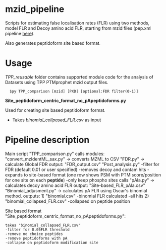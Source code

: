 # mzid_pipeline
 
Scripts for estimating false localisation rates (FLR) using two methods, model FLR and Decoy amino acid FLR, starting from mzid files (pep.xml pipeline [here](https://github.com/PGB-LIV/PhosphoFLR)). 

Also generates peptidoform site based format. 

# Usage

*TPP_reusable* folder contains supported module code for the analysis of Datasets using TPP PTMprophet mzid output files.

      $py TPP_comparison [mzid] [PXD] [optional:FDR filter(0-1)]	


****Site_peptidoform_centric_format_no_pApeptidoforms.py****

Used for creating site based peptidoform format.
 - Takes _binomial_collpased_FLR.csv_ as input

# Pipeline description

Main script "TPP_comparison.py" calls modules:
	"convert_mzIdentML_sax.py" -> converts MZML to CSV
	"FDR.py" -> calculate Global FDR
		output: "FDR_output.csv"
	"Post_analysis.py" 
			-filter for FDR (default 0.01 or user specified)
			-removes decoy and contam hits
			-expands to site-based format (one row shows PSM with PTM score/position for one site on each **peptide**)
			-only keep phospho sites
		calls "pAla.py" -> calculates decoy amino acid FLR
		output: "Site-based_FLR_pAla.csv"
	"Binomial_adjusment.py" -> calculates pA FLR using Oscar's binomial method. 
		outputs:
		1) "binomial.csv"
				-binomial FLR calculated
				-all hits
		2) "binomial_collapsed_FLR.csv"
				-collapsed on peptide position

Site based format "Site_peptidoform_centric_format_no_pApeptidoforms.py":

	takes "binomial_collapsed_FLR.csv"
	-filter for 0.05FLR threshold
	-remove no choice peptides
	-remove peptidoforms with pA
	-collapse on peptidoform modification site
